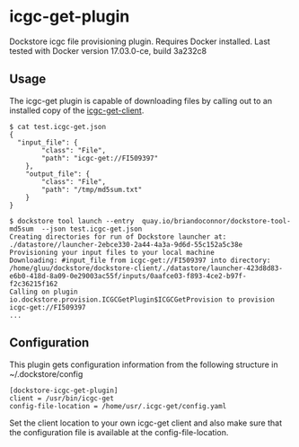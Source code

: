 # icgc-get-plugin
Dockstore icgc file provisioning plugin.  Requires Docker installed.  Last tested with Docker version 17.03.0-ce, build 3a232c8

## Usage

The icgc-get plugin is capable of downloading files by calling out to an installed copy of the [icgc-get-client](http://docs.icgc.org/cloud/icgc-get).

```
$ cat test.icgc-get.json
{
  "input_file": {
        "class": "File",
        "path": "icgc-get://FI509397"
    },
    "output_file": {
        "class": "File",
        "path": "/tmp/md5sum.txt"
    }
}

$ dockstore tool launch --entry  quay.io/briandoconnor/dockstore-tool-md5sum  --json test.icgc-get.json
Creating directories for run of Dockstore launcher at: ./datastore//launcher-2ebce330-2a44-4a3a-9d6d-55c152a5c38e
Provisioning your input files to your local machine
Downloading: #input_file from icgc-get://FI509397 into directory: /home/gluu/dockstore/dockstore-client/./datastore/launcher-423d8d83-e6b0-418d-8a09-0e29003ac55f/inputs/0aafce03-f893-4ce2-b97f-f2c36215f162
Calling on plugin io.dockstore.provision.ICGCGetPlugin$ICGCGetProvision to provision icgc-get://FI509397
...
```


## Configuration

This plugin gets configuration information from the following structure in ~/.dockstore/config

```
[dockstore-icgc-get-plugin]
client = /usr/bin/icgc-get
config-file-location = /home/usr/.icgc-get/config.yaml
```

Set the client location to your own icgc-get client and also make sure that the configuration file is available at the config-file-location.


